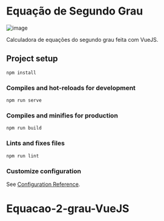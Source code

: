 # Equação de Segundo Grau

![image](https://user-images.githubusercontent.com/50748653/126358935-ba4dc0b1-6bb5-48b9-be86-ca830f3e6b32.png)

Calculadora de equações do segundo grau feita com VueJS.

## Project setup
```
npm install
```

### Compiles and hot-reloads for development
```
npm run serve
```

### Compiles and minifies for production
```
npm run build
```

### Lints and fixes files
```
npm run lint
```

### Customize configuration
See [Configuration Reference](https://cli.vuejs.org/config/).
# Equacao-2-grau-VueJS
